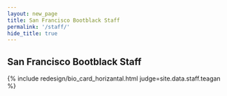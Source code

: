 ```yaml
---
layout: new_page
title: San Francisco Bootblack Staff
permalink: '/staff/'
hide_title: true
---
```


<!-- extra_classes: 'extra-large position-top' -->


## San Francisco Bootblack Staff

<div class="vspace2">

{% include redesign/bio_card_horizantal.html judge=site.data.staff.teagan %}
